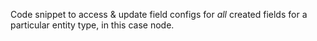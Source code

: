Code snippet to access & update field configs for _all_ created fields for a particular entity type, in this case node.
